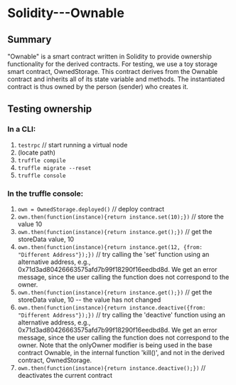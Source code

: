 # Solidity---Ownable

## Summary

"Ownable" is a smart contract written in Solidity to provide ownership functionality for the derived contracts.
For testing, we use a toy storage smart contract, OwnedStorage. This contract derives from the Ownable contract and inherits all of its state variable and methods. The instantiated contract is thus owned by the person (sender) who creates it.

## Testing ownership

### In a CLI:
1. `testrpc` // start running a virtual node
2. (locate path)
3. `truffle compile`
4. `truffle migrate --reset`
5. `truffle console`

### In the truffle console:
1. `own = OwnedStorage.deployed()` // deploy contract
2. `own.then(function(instance){return instance.set(10);})` // store the value 10
3. `own.then(function(instance){return instance.get();})` // get the storeData value, 10
4. `own.then(function(instance){return instance.get(12, {from: "Different Address"});})` // try calling the 'set' function using an alternative address, e.g., 0x71d3ad80426663575afd7b99f18290f16eedbd8d. We get an error message, since the user calling the function does not correspond to the owner.
5. `own.then(function(instance){return instance.get();})` // get the storeData value, 10 -- the value has not changed
6. `own.then(function(instance){return instance.deactive({from: "Different Address"});})` // try calling the 'deactive' function using an alternative address, e.g., 0x71d3ad80426663575afd7b99f18290f16eedbd8d. We get an error message, since the user calling the function does not correspond to the owner. Note that the onlyOwner modifier is being used in the base contract Ownable, in the internal function 'kill()', and not in the derived contract, OwnedStorage.
7. `own.then(function(instance){return instance.deactive();})` // deactivates the current contract



